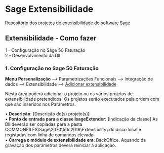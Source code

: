 # Sage Extensibilidade
Repositório dos projetos de extensibilidade do software Sage

## Extensibilidade - Como fazer

1 - Configuração no Sage 50 Faturação  
2 - Desenvolvimento da Dll

### 1. Configuração no Sage 50 Faturação

**Menu Personalização** --> Parametrizações Funcionais --> Integração de dados --> Extensibilidade --> <ins>Adicionar extensibilidade  

Nesta área poderá adicionar o projeto ou os vários projetos de extensibilidade pretendidos. Os projetos serão executados pela ordem com que são inseridos nos Parâmetros.

• **Descrição:** [Descrição do(s) projeto(s)]  
• **Ponto de entrada para a classe IsageExtender:** [Indicação da classe] As Dll deverão ser copiadas para a pasta COMMONFILES\Sage\2070\50c2018\Extensibility\ do disco local e registadas com linha de comandos elevada  
• **Carrega o módulo de extensibilidade em:** BackOffice. Aquando da gravação dos parâmetros deverá reiniciar a aplicação.

